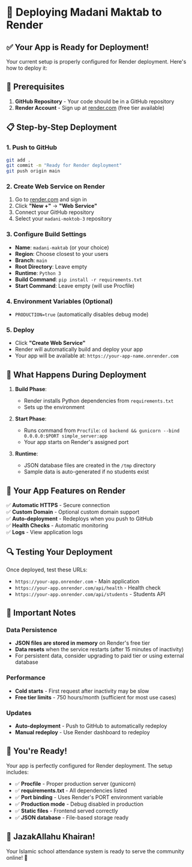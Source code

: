 # 🚀 Deploying Madani Maktab to Render

## ✅ Your App is Ready for Deployment!

Your current setup is properly configured for Render deployment. Here's how to deploy it:

## 🔧 Prerequisites

1. **GitHub Repository** - Your code should be in a GitHub repository
2. **Render Account** - Sign up at [render.com](https://render.com) (free tier available)

## 📋 Step-by-Step Deployment

### 1. Push to GitHub
```bash
git add .
git commit -m "Ready for Render deployment"
git push origin main
```

### 2. Create Web Service on Render
1. Go to [render.com](https://render.com) and sign in
2. Click **"New +"** → **"Web Service"**
3. Connect your GitHub repository
4. Select your `madani-moktob-3` repository

### 3. Configure Build Settings
- **Name**: `madani-maktab` (or your choice)
- **Region**: Choose closest to your users
- **Branch**: `main`
- **Root Directory**: Leave empty
- **Runtime**: `Python 3`
- **Build Command**: `pip install -r requirements.txt`
- **Start Command**: Leave empty (will use Procfile)

### 4. Environment Variables (Optional)
- `PRODUCTION=true` (automatically disables debug mode)

### 5. Deploy
- Click **"Create Web Service"**
- Render will automatically build and deploy your app
- Your app will be available at: `https://your-app-name.onrender.com`

## 📁 What Happens During Deployment

1. **Build Phase**:
   - Render installs Python dependencies from `requirements.txt`
   - Sets up the environment

2. **Start Phase**:
   - Runs command from `Procfile`: `cd backend && gunicorn --bind 0.0.0.0:$PORT simple_server:app`
   - Your app starts on Render's assigned port

3. **Runtime**:
   - JSON database files are created in the `/tmp` directory
   - Sample data is auto-generated if no students exist

## 🎯 Your App Features on Render

✅ **Automatic HTTPS** - Secure connection  
✅ **Custom Domain** - Optional custom domain support  
✅ **Auto-deployment** - Redeploys when you push to GitHub  
✅ **Health Checks** - Automatic monitoring  
✅ **Logs** - View application logs  

## 🔍 Testing Your Deployment

Once deployed, test these URLs:
- `https://your-app.onrender.com` - Main application
- `https://your-app.onrender.com/api/health` - Health check
- `https://your-app.onrender.com/api/students` - Students API

## 📝 Important Notes

### Data Persistence
- **JSON files are stored in memory** on Render's free tier
- **Data resets** when the service restarts (after 15 minutes of inactivity)
- For persistent data, consider upgrading to paid tier or using external database

### Performance
- **Cold starts** - First request after inactivity may be slow
- **Free tier limits** - 750 hours/month (sufficient for most use cases)

### Updates
- **Auto-deployment** - Push to GitHub to automatically redeploy
- **Manual redeploy** - Use Render dashboard to redeploy

## 🎉 You're Ready!

Your app is perfectly configured for Render deployment. The setup includes:

- ✅ **Procfile** - Proper production server (gunicorn)
- ✅ **requirements.txt** - All dependencies listed
- ✅ **Port binding** - Uses Render's PORT environment variable
- ✅ **Production mode** - Debug disabled in production
- ✅ **Static files** - Frontend served correctly
- ✅ **JSON database** - File-based storage ready

## 🤲 JazakAllahu Khairan!

Your Islamic school attendance system is ready to serve the community online! 🕌 